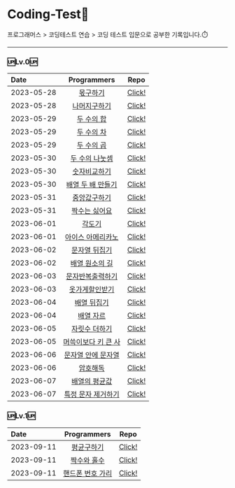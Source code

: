 # __Coding-Test💯__<br/>
프로그래머스 > 코딩테스트 연습 > 코딩 테스트 입문으로 공부한 기록입니다.⏱️

------
### 🆙Lv.0🆙
| Date       |                                       Programmers                                       |                                                                             Repo                                                                             |
| :--------- | :-------------------------------------------------------------------------------------: | :----------------------------------------------------------------------------------------------------------------------------------------------------------: |
| 2023-05-28 |      [몫구하기](https://school.programmers.co.kr/learn/courses/30/lessons/120805)       |                            [Click!](https://github.com/jiuuij/Coding-Test/blob/main/Lv.0/%EB%AA%AB%EA%B5%AC%ED%95%98%EA%B8%B0.js)                            |
| 2023-05-28 |    [나머지구하기](https://school.programmers.co.kr/learn/courses/30/lessons/120810)     |                   [Click!](https://github.com/jiuuij/Coding-Test/blob/main/Lv.0/%EB%82%98%EB%A8%B8%EC%A7%80%EA%B5%AC%ED%95%98%EA%B8%B0.js)                   |
| 2023-05-29 |     [두 수의 합](https://school.programmers.co.kr/learn/courses/30/lessons/120802)      |                         [Click!](https://github.com/jiuuij/Coding-Test/blob/main/Lv.0/%EB%91%90%20%EC%88%98%EC%9D%98%20%ED%95%A9.js)                         |
| 2023-05-29 |     [두 수의 차](https://school.programmers.co.kr/learn/courses/30/lessons/120803)      |                         [Click!](https://github.com/jiuuij/Coding-Test/blob/main/Lv.0/%EB%91%90%20%EC%88%98%EC%9D%98%20%EC%B0%A8.js)                         |
| 2023-05-29 |     [두 수의 곱](https://school.programmers.co.kr/learn/courses/30/lessons/120804)      |                         [Click!](https://github.com/jiuuij/Coding-Test/blob/main/Lv.0/%EB%91%90%20%EC%88%98%EC%9D%98%20%EA%B3%B1.js)                         |
| 2023-05-30 |   [두 수의 나눗셈](https://school.programmers.co.kr/learn/courses/30/lessons/120806)    |                [Click!](https://github.com/jiuuij/Coding-Test/blob/main/Lv.0/%EB%91%90%20%EC%88%98%EC%9D%98%20%EB%82%98%EB%88%97%EC%85%88.js)                |
| 2023-05-30 |    [숫자비교하기](https://school.programmers.co.kr/learn/courses/30/lessons/120807)     |                   [Click!](https://github.com/jiuuij/Coding-Test/blob/main/Lv.0/%EC%88%AB%EC%9E%90%EB%B9%84%EA%B5%90%ED%95%98%EA%B8%B0.js)                   |
| 2023-05-30 |  [배열 두 배 만들기](https://school.programmers.co.kr/learn/courses/30/lessons/120809)  |          [Click!](https://github.com/jiuuij/Coding-Test/blob/main/Lv.0/%EB%B0%B0%EC%97%B4%20%EB%91%90%20%EB%B0%B0%20%EB%A7%8C%EB%93%A4%EA%B8%B0.js)          |
| 2023-05-31 |    [중앙값구하기](https://school.programmers.co.kr/learn/courses/30/lessons/120811)     |                   [Click!](https://github.com/jiuuij/Coding-Test/blob/main/Lv.0/%EC%A4%91%EC%95%99%EA%B0%92%EA%B5%AC%ED%95%98%EA%B8%B0.js)                   |
| 2023-05-31 |    [짝수는 싫어요](https://school.programmers.co.kr/learn/courses/30/lessons/120813)    |                 [Click!](https://github.com/jiuuij/Coding-Test/blob/main/Lv.0/%EC%A7%9D%EC%88%98%EB%8A%94%20%EC%8B%AB%EC%96%B4%EC%9A%94.js)                  |
| 2023-06-01 |       [각도기](https://school.programmers.co.kr/learn/courses/30/lessons/120829)        |                                [Click!](https://github.com/jiuuij/Coding-Test/blob/main/Lv.0/%EA%B0%81%EB%8F%84%EA%B8%B0.js)                                 |
| 2023-06-01 |  [아이스 아메리카노](https://school.programmers.co.kr/learn/courses/30/lessons/120819)  |          [Click!](https://github.com/jiuuij/Coding-Test/blob/main/Lv.0/%EC%95%84%EC%9D%B4%EC%8A%A4%EC%95%84%EB%A9%94%EB%A6%AC%EC%B9%B4%EB%85%B8.js)          |
| 2023-06-02 |    [문자열 뒤집기](https://school.programmers.co.kr/learn/courses/30/lessons/120822)    |                 [Click!](https://github.com/jiuuij/Coding-Test/blob/main/Lv.0/%EB%AC%B8%EC%9E%90%EC%97%B4%20%EB%92%A4%EC%A7%91%EA%B8%B0.js)                  |
| 2023-06-02 |   [배열 원소의 길](https://school.programmers.co.kr/learn/courses/30/lessons/120854)    |           [Click!](https://github.com/jiuuij/Coding-Test/blob/main/Lv.0/%EB%B0%B0%EC%97%B4%20%EC%9B%90%EC%86%8C%EC%9D%98%20%EA%B8%B8%EC%9D%B4.js)            |
| 2023-06-03 |  [문자반복출력하기](https://school.programmers.co.kr/learn/courses/30/lessons/120825)   |          [Click!](https://github.com/jiuuij/Coding-Test/blob/main/Lv.0/%EB%AC%B8%EC%9E%90%EB%B0%98%EB%B3%B5%EC%B6%9C%EB%A0%A5%ED%95%98%EA%B8%B0.js)          |
| 2023-06-03 |   [옷가게할인받기](https://school.programmers.co.kr/learn/courses/30/lessons/120818)    |              [Click!](https://github.com/jiuuij/Coding-Test/blob/main/Lv.0/%EC%98%B7%EA%B0%80%EA%B2%8C%ED%95%A0%EC%9D%B8%EB%B0%9B%EA%B8%B0.js)               |
| 2023-06-04 |     [배열 뒤집기](https://school.programmers.co.kr/learn/courses/30/lessons/120821)     |                      [Click!](https://github.com/jiuuij/Coding-Test/blob/main/Lv.0/%EB%B0%B0%EC%97%B4%20%EB%92%A4%EC%A7%91%EA%B8%B0.js)                      |
| 2023-06-04 |      [배열 자르](https://school.programmers.co.kr/learn/courses/30/lessons/120833)      |                      [Click!](https://github.com/jiuuij/Coding-Test/blob/main/Lv.0/%EB%B0%B0%EC%97%B4%20%EC%9E%90%EB%A5%B4%EA%B8%B0.js)                      |
| 2023-06-05 |    [자릿수 더하기](https://school.programmers.co.kr/learn/courses/30/lessons/120906)    |                 [Click!](https://github.com/jiuuij/Coding-Test/blob/main/Lv.0/%EC%9E%90%EB%A6%BF%EC%88%98%20%EB%8D%94%ED%95%98%EA%B8%B0.js)                  |
| 2023-06-05 | [머쓱이보다 키 큰 사](https://school.programmers.co.kr/learn/courses/30/lessons/120585) | [Click!](https://github.com/jiuuij/Coding-Test/blob/main/Lv.0/%EB%A8%B8%EC%93%B1%EC%9D%B4%EB%B3%B4%EB%8B%A4%20%ED%82%A4%20%ED%81%B0%20%EC%82%AC%EB%9E%8C.js) |
| 2023-06-06 | [문자열 안에 문자열](https://school.programmers.co.kr/learn/courses/30/lessons/120908)  |        [Click!](https://github.com/jiuuij/Coding-Test/blob/main/Lv.0/%EB%AC%B8%EC%9E%90%EC%97%B4%EC%95%88%EC%97%90%20%EB%AC%B8%EC%9E%90%EC%97%B4.js)         |
| 2023-06-06 |      [암호해독](https://school.programmers.co.kr/learn/courses/30/lessons/120892)       |                            [Click!](https://github.com/jiuuij/Coding-Test/blob/main/Lv.0/%EC%95%94%ED%98%B8%ED%95%B4%EB%8F%85.js)                            |
| 2023-06-07 |    [배열의 평균값](https://school.programmers.co.kr/learn/courses/30/lessons/120817)    |                 [Click!](https://github.com/jiuuij/Coding-Test/blob/main/Lv.0/%EB%B0%B0%EC%97%B4%EC%9D%98%20%ED%8F%89%EA%B7%A0%EA%B0%92.js)                  |
| 2023-06-07 | [특정 문자 제거하기](https://school.programmers.co.kr/learn/courses/30/lessons/120826)  |       [Click!](https://github.com/jiuuij/Coding-Test/blob/main/Lv.0/%ED%8A%B9%EC%A0%95%20%EB%AC%B8%EC%9E%90%20%EC%A0%9C%EA%B1%B0%ED%95%98%EA%B8%B0.js)       |

### 🆙Lv.1🆙
| Date       |                                       Programmers                                       |                                                                             Repo                                                                             |
| :--------- | :-------------------------------------------------------------------------------------: | :----------------------------------------------------------------------------------------------------------------------------------------------------------: |
| 2023-09-11 | [평균구하기](https://school.programmers.co.kr/learn/courses/30/lessons/12944)  |       [Click!](https://github.com/jiuuij/Coding-Test/blob/main/Lv.1/%ED%8F%89%EA%B7%A0%EA%B5%AC%ED%95%98%EA%B8%B0.js)       |
| 2023-09-11 | [짝수와 홀수](https://school.programmers.co.kr/learn/courses/30/lessons/12937)  |       [Click!](https://github.com/jiuuij/Coding-Test/blob/main/Lv.1/%EC%A7%9D%EC%88%98%EC%99%80%20%ED%99%80%EC%88%98.js)       |
| 2023-09-11 | [핸드폰 번호 가리](https://school.programmers.co.kr/learn/courses/30/lessons/12948)  |       [Click!](https://github.com/jiuuij/Coding-Test/blob/main/Lv.1/%ED%95%B8%EB%93%9C%ED%8F%B0%20%EB%B2%88%ED%98%B8%20%EA%B0%80%EB%A6%AC%EA%B8%B0.js)       |